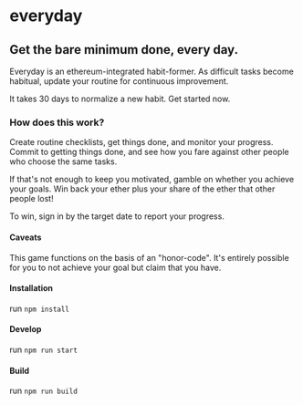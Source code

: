# everyday

## Get the bare minimum done, every day.

Everyday is an ethereum-integrated habit-former. As difficult tasks become habitual, update your routine for continuous improvement.

It takes 30 days to normalize a new habit. Get started now.

### How does this work?

Create routine checklists, get things done, and monitor your progress. Commit to getting things done, and see how you fare against other people who choose the same tasks.

If that's not enough to keep you motivated, gamble on whether you achieve your goals. Win back your ether plus your share of the ether that other people lost!

To win, sign in by the target date to report your progress.

#### Caveats

This game functions on the basis of an "honor-code". It's entirely possible for you to not achieve your goal but claim that you have.

#### Installation
run `npm install`

#### Develop
run `npm run start`

#### Build
run `npm run build`

